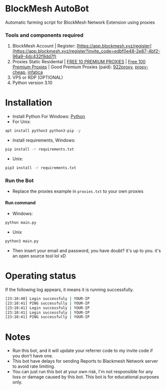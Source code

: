 # BlockMesh AutoBot
Automatic farming script for BlockMesh Network Extension using proxies
### Tools and components required
1. BlockMesh Account | Register: [https://app.blockmesh.xyz/register](https://app.blockmesh.xyz/register?invite_code=edbf0e48-2e87-4bf2-96a9-4dc432f9dd7f)
2. Proxies Static Residental | [FREE 10 PREMIUM PROXIES](https://www.webshare.io/?referral_code=p7k7whpdu2jg) | [Free 100 Premium Proxies](https://proxyscrape.com/?ref=odk1mmj) | Good Premium Proxies (paid): [922proxy](https://www.922proxy.com/register?inviter_code=d03d4fed), [proxy-cheap](https://app.proxy-cheap.com/r/JysUiH), [infatica](https://dashboard.infatica.io/aff.php?aff=544)
3. VPS or RDP (OPTIONAL)
4. Python version 3.10
# Installation
- Install Python For Windows: [Python](https://www.python.org/ftp/python/3.13.0/python-3.13.0-amd64.exe)
- For Unix:
```bash
apt install python3 python3-pip -y
```
- Install requirements, Windows:
```bash
pip install -r requirements.txt
```
- Unix:
```bash
pip3 install -r requirements.txt
```
### Run the Bot
- Replace the proxies example in ```proxies.txt``` to your own proxies
#### Run command
- Windows:
```bash
python main.py
```
- Unix
```bash
python3 main.py
```
- Then insert your email and password, you have doubt? it's up to you. it's an open source tool lol xD
# Operating status
If the following log appears, it means it is running successfully.
```bash
[23:10:40] Login successfuly | YOUR-IP
[23:10:41] PING successfully | YOUR-IP
[23:10:41] Login successfuly | YOUR-IP
[23:10:41] Login successfuly | YOUR-IP
[23:10:41] PING successfully | YOUR-IP
```
# Notes
- Run this bot, and it will update your referrer code to my invite code if you don't have one.
- This bot have delays for sending Reports to Blackmesh Network server to avoid rate limiting.
- You can just run this bot at your own risk, I'm not responsible for any loss or damage caused by this bot. This bot is for educational purposes only.
